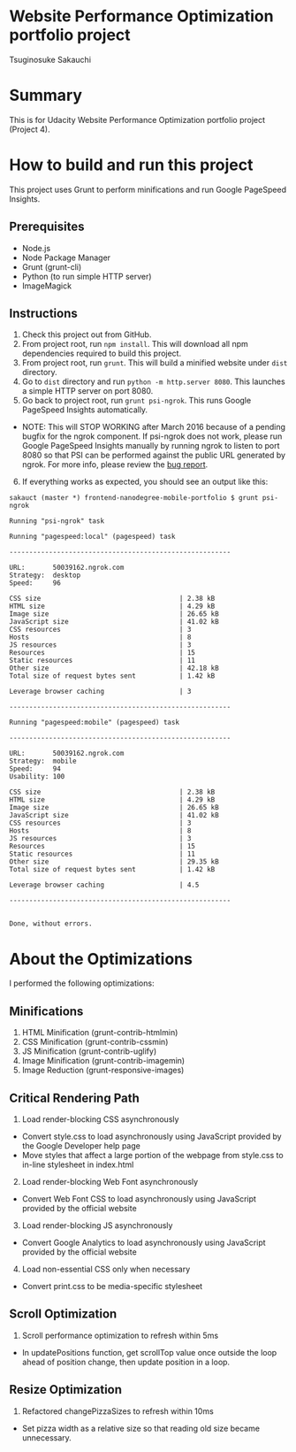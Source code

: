 # Website Performance Optimization portfolio project
Tsuginosuke Sakauchi

# Summary
This is for Udacity Website Performance Optimization portfolio project (Project 4).

# How to build and run this project
This project uses Grunt to perform minifications and run Google PageSpeed Insights.

## Prerequisites
- Node.js
- Node Package Manager
- Grunt (grunt-cli)
- Python (to run simple HTTP server)
- ImageMagick

## Instructions
1. Check this project out from GitHub.
2. From project root, run `npm install`. This will download all npm dependencies required to build this project.
3. From project root, run `grunt`. This will build a minified website under `dist` directory.
4. Go to `dist` directory and run `python -m http.server 8080`. This launches a simple HTTP server on port 8080.
5. Go back to project root, run `grunt psi-ngrok`. This runs Google PageSpeed Insights automatically.
  - NOTE: This will STOP WORKING after March 2016 because of a pending bugfix for the ngrok component. If psi-ngrok does not work, please run Google PageSpeed Insights manually by running ngrok to listen to port 8080 so that PSI can be performed against the public URL generated by ngrok. For more info, please review the [bug report](https://github.com/bubenshchykov/ngrok/issues/34).
6. If everything works as expected, you should see an output like this:
```
sakauct (master *) frontend-nanodegree-mobile-portfolio $ grunt psi-ngrok

Running "psi-ngrok" task

Running "pagespeed:local" (pagespeed) task

--------------------------------------------------------

URL:       50039162.ngrok.com
Strategy:  desktop
Speed:     96

CSS size                                   | 2.38 kB
HTML size                                  | 4.29 kB
Image size                                 | 26.65 kB
JavaScript size                            | 41.02 kB
CSS resources                              | 3
Hosts                                      | 8
JS resources                               | 3
Resources                                  | 15
Static resources                           | 11
Other size                                 | 42.18 kB
Total size of request bytes sent           | 1.42 kB

Leverage browser caching                   | 3

--------------------------------------------------------

Running "pagespeed:mobile" (pagespeed) task

--------------------------------------------------------

URL:       50039162.ngrok.com
Strategy:  mobile
Speed:     94
Usability: 100

CSS size                                   | 2.38 kB
HTML size                                  | 4.29 kB
Image size                                 | 26.65 kB
JavaScript size                            | 41.02 kB
CSS resources                              | 3
Hosts                                      | 8
JS resources                               | 3
Resources                                  | 15
Static resources                           | 11
Other size                                 | 29.35 kB
Total size of request bytes sent           | 1.42 kB

Leverage browser caching                   | 4.5

--------------------------------------------------------


Done, without errors.

```

# About the Optimizations
I performed the following optimizations:

## Minifications
1. HTML Minification (grunt-contrib-htmlmin)
2. CSS Minification (grunt-contrib-cssmin)
3. JS Minification (grunt-contrib-uglify)
4. Image Minification (grunt-contrib-imagemin)
5. Image Reduction (grunt-responsive-images)

## Critical Rendering Path
1. Load render-blocking CSS asynchronously
  - Convert style.css to load asynchronously using JavaScript provided by the Google Developer help page
  - Move styles that affect a large portion of the webpage from style.css to in-line stylesheet in index.html
2. Load render-blocking Web Font asynchronously
  - Convert Web Font CSS to load asynchronously using JavaScript provided by the official website
3. Load render-blocking JS asynchronously
  - Convert Google Analytics to load asynchronously using JavaScript provided by the official website
4. Load non-essential CSS only when necessary
  - Convert print.css to be media-specific stylesheet

## Scroll Optimization
1. Scroll performance optimization to refresh within 5ms
  - In updatePositions function, get scrollTop value once outside the loop ahead of position change, then update position in a loop.

## Resize Optimization
1. Refactored changePizzaSizes to refresh within 10ms
  - Set pizza width as a relative size so that reading old size became unnecessary.
